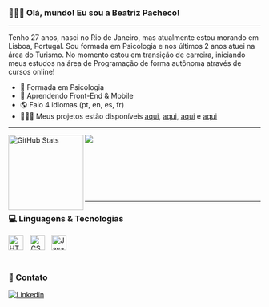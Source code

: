 ### 🧑🏻‍💻 Olá, mundo! Eu sou a Beatriz Pacheco!

---

Tenho 27 anos, nasci no Rio de Janeiro, mas atualmente estou morando em Lisboa, Portugal. Sou formada em Psicologia e nos últimos 2 anos atuei na área do Turismo. No momento estou em transição de carreira, iniciando meus estudos na área de Programação de forma autônoma através de cursos online!

- 🔭 Formada em Psicologia
- 🌱 Aprendendo Front-End & Mobile
- 🌎 Falo 4 idiomas (pt, en, es, fr)
- 🧑🏻‍💻 Meus projetos estão disponíveis <a href= "https://beapacheco.github.io/projeto-android/" target="_blank">aqui</a>, <a href= "https://beapacheco.github.io/projeto-cordel/" target="_blank">aqui,</a> <a href= "https://beapacheco.github.io/projeto-redes/" target="_blank">aqui</a> e <a href= "https://beapacheco.github.io/projeto-login/" target="_blank">aqui</a>

---

<p>
<img 
      align="left"
      alt="GitHub Stats" 
      height="150" 
      src="https://github-readme-stats.vercel.app/api/top-langs/?username=beapacheco&theme=tokyonight&layout=compact&custom_title=Tecnologias&langs_count=9" 
  />
</p>


![](https://github-readme-streak-stats.herokuapp.com/?user=beapacheco&theme=github_dark_dimmed&hide_border=false)<br/>
<br>
<br>
<br>
<br>
<br>
<br>

---

### 💻 Linguagens & Tecnologias

<img 
    align="left" 
    alt="HTML"
    title="HTML" 
    width="30px" 
    style="padding-right: 10px;" 
    src="https://cdn.jsdelivr.net/gh/devicons/devicon@latest/icons/html5/html5-original.svg" 
/>
<img 
    align="left" 
    alt="CSS" 
    title="CSS"
    width="30px" 
    style="padding-right: 10px;" 
    src="https://cdn.jsdelivr.net/gh/devicons/devicon@latest/icons/css3/css3-original.svg" 
/>
<img 
    align="left" 
    alt="JavaScript" 
    title="JavaScript"
    width="30px" 
    style="padding-right: 10px;" 
    src="https://cdn.jsdelivr.net/gh/devicons/devicon@latest/icons/javascript/javascript-original.svg" 
/>

<br>
<br>
<br>

### 🔗 Contato
 
[![Linkedin](https://img.shields.io/badge/LinkedIn-0077B5?style=for-the-badge&logo=linkedin&logoColor=white
)](https://www.linkedin.com/in/beatrizpacheconunes/)
